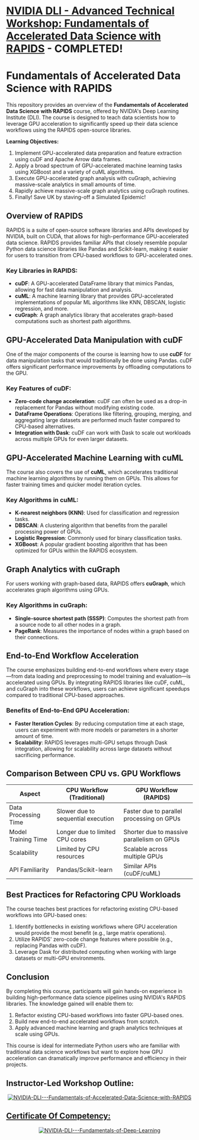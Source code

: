# [NVIDIA DLI - Advanced Technical Workshop: Fundamentals of Accelerated Data Science with RAPIDS](https://learn.nvidia.com/courses/course-detail?course_id=course-v1:DLI+C-DS-02+V2) - COMPLETED!

# Fundamentals of Accelerated Data Science with RAPIDS

This repository provides an overview of the **Fundamentals of Accelerated Data Science with RAPIDS** course, offered by NVIDIA's Deep Learning Institute (DLI). The course is designed to teach data scientists how to leverage GPU acceleration to significantly speed up their data science workflows using the RAPIDS open-source libraries.

**Learning Objectives:**

1. Implement GPU-accelerated data preparation and feature extraction using cuDF and Apache Arrow data frames.
2. Apply a broad spectrum of GPU-accelerated machine learning tasks using XGBoost and a variety of cuML algorithms.
3. Execute GPU-accelerated graph analysis with cuGraph, achieving massive-scale analytics in small amounts of time.
4. Rapidly achieve massive-scale graph analytics using cuGraph routines.
5. Finally! Save UK by staving-off a Simulated Epidemic!

## Overview of RAPIDS

RAPIDS is a suite of open-source software libraries and APIs developed by NVIDIA, built on CUDA, that allows for high-performance GPU-accelerated data science. RAPIDS provides familiar APIs that closely resemble popular Python data science libraries like Pandas and Scikit-learn, making it easier for users to transition from CPU-based workflows to GPU-accelerated ones.

### Key Libraries in RAPIDS:
- **cuDF**: A GPU-accelerated DataFrame library that mimics Pandas, allowing for fast data manipulation and analysis.
- **cuML**: A machine learning library that provides GPU-accelerated implementations of popular ML algorithms like KNN, DBSCAN, logistic regression, and more.
- **cuGraph**: A graph analytics library that accelerates graph-based computations such as shortest path algorithms.

## GPU-Accelerated Data Manipulation with cuDF

One of the major components of the course is learning how to use **cuDF** for data manipulation tasks that would traditionally be done using Pandas. cuDF offers significant performance improvements by offloading computations to the GPU.

### Key Features of cuDF:
- **Zero-code change acceleration**: cuDF can often be used as a drop-in replacement for Pandas without modifying existing code.
- **DataFrame Operations**: Operations like filtering, grouping, merging, and aggregating large datasets are performed much faster compared to CPU-based alternatives.
- **Integration with Dask**: cuDF can work with Dask to scale out workloads across multiple GPUs for even larger datasets.

## GPU-Accelerated Machine Learning with cuML

The course also covers the use of **cuML**, which accelerates traditional machine learning algorithms by running them on GPUs. This allows for faster training times and quicker model iteration cycles.

### Key Algorithms in cuML:
- **K-nearest neighbors (KNN)**: Used for classification and regression tasks.
- **DBSCAN**: A clustering algorithm that benefits from the parallel processing power of GPUs.
- **Logistic Regression**: Commonly used for binary classification tasks.
- **XGBoost**: A popular gradient boosting algorithm that has been optimized for GPUs within the RAPIDS ecosystem.

## Graph Analytics with cuGraph

For users working with graph-based data, RAPIDS offers **cuGraph**, which accelerates graph algorithms using GPUs.

### Key Algorithms in cuGraph:
- **Single-source shortest path (SSSP)**: Computes the shortest path from a source node to all other nodes in a graph.
- **PageRank**: Measures the importance of nodes within a graph based on their connections.

## End-to-End Workflow Acceleration

The course emphasizes building end-to-end workflows where every stage—from data loading and preprocessing to model training and evaluation—is accelerated using GPUs. By integrating RAPIDS libraries like cuDF, cuML, and cuGraph into these workflows, users can achieve significant speedups compared to traditional CPU-based approaches.

### Benefits of End-to-End GPU Acceleration:
- **Faster Iteration Cycles**: By reducing computation time at each stage, users can experiment with more models or parameters in a shorter amount of time.
- **Scalability**: RAPIDS leverages multi-GPU setups through Dask integration, allowing for scalability across large datasets without sacrificing performance.

## Comparison Between CPU vs. GPU Workflows

| Aspect               | CPU Workflow (Traditional)          | GPU Workflow (RAPIDS)                      |
|----------------------|-------------------------------------|--------------------------------------------|
| Data Processing Time | Slower due to sequential execution  | Faster due to parallel processing on GPUs  |
| Model Training Time  | Longer due to limited CPU cores     | Shorter due to massive parallelism on GPUs |
| Scalability          | Limited by CPU resources            | Scalable across multiple GPUs              |
| API Familiarity      | Pandas/Scikit-learn                 | Similar APIs (cuDF/cuML)                   |

## Best Practices for Refactoring CPU Workloads

The course teaches best practices for refactoring existing CPU-based workflows into GPU-based ones:
1. Identify bottlenecks in existing workflows where GPU acceleration would provide the most benefit (e.g., large matrix operations).
2. Utilize RAPIDS' zero-code change features where possible (e.g., replacing Pandas with cuDF).
3. Leverage Dask for distributed computing when working with large datasets or multi-GPU environments.

## Conclusion

By completing this course, participants will gain hands-on experience in building high-performance data science pipelines using NVIDIA's RAPIDS libraries. The knowledge gained will enable them to:
1. Refactor existing CPU-based workflows into faster GPU-based ones.
2. Build new end-to-end accelerated workflows from scratch.
3. Apply advanced machine learning and graph analytics techniques at scale using GPUs.

This course is ideal for intermediate Python users who are familiar with traditional data science workflows but want to explore how GPU acceleration can dramatically improve performance and efficiency in their projects.

## Instructor-Led Workshop Outline:

<p style="text-align:center">
    <a href="https://learn.nvidia.com/en-us/training/instructor-led-workshops" target="_blank">
    <img src="images/Workshop_Outline_FADS_RAPIDS.png" alt="NVIDIA-DLI---Fundamentals-of-Accelerated-Data-Science-with-RAPIDS"  />
    </a>
</p>

## [Certificate Of Competency:](https://learn.nvidia.com/certificates?id=57ca45fb64524175b574af4fafa21e11)

<p style="text-align:center">
    <a href="https://learn.nvidia.com/certificates?id=57ca45fb64524175b574af4fafa21e11" target="_blank">
    <img src="images/CC_FADS_RAPIDS.png" alt="NVIDIA-DLI---Fundamentals-of-Deep-Learning"  />
    </a>
</p>
